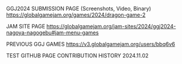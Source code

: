 GGJ2024 SUBMISSION PAGE (Screenshots, Video, Binary)
https://globalgamejam.org/games/2024/dragon-game-2

JAM SITE PAGE
https://globalgamejam.org/jam-sites/2024/ggj2024-nagoya-nagogebu#jam-menu-games

PREVIOUS GGJ GAMES
https://v3.globalgamejam.org/users/bbq6v6

TEST GITHUB PAGE CONTRIBUTION HISTORY 2024.11.02

